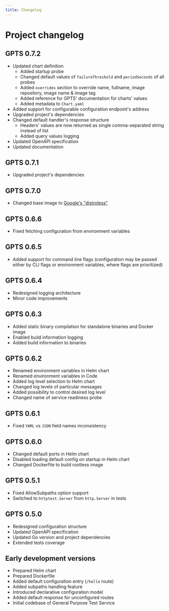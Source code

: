```yaml
---
title: Changelog
---
```


# Project changelog

## GPTS 0.7.2

- Updated chart definition
    - Added startup probe
    - Changed default values of `failureThreshold` and `periodSeconds` of all probes
    - Added `overrides` section to override name, fullname, image repository, image name & image tag
    - Added reference for GPTS' documentation for charts' values
    - Added metadata to `Chart.yaml`
- Added support for configurable configuration endpoint's address
- Upgraded project's dependencies
- Changed default handler's response structure
    - Headers' values are now returned as single comma-separated string instead of list
    - Added query values logging
- Updated OpenAPI specification
- Updated documentation

## GPTS 0.7.1

- Upgraded project's dependencies

## GPTS 0.7.0

- Changed base image to [Google's "distroless"](https://github.com/GoogleContainerTools/distroless)

## GPTS 0.6.6

- Fixed fetching configuration from environment variables

## GPTS 0.6.5

- Added support for command line flags (configuration may be passed either by CLI flags or environment variables, where flags are prioritized)

## GPTS 0.6.4

- Redesigned logging architecture
- Minor code improvements

## GPTS 0.6.3

- Added static binary compilation for standalone binaries and Docker image
- Enabled build information logging
- Added build information to binaries

## GPTS 0.6.2

- Renamed environment variables in Helm chart
- Renamed environment variables in Code
- Added log level selection to Helm chart
- Changed log levels of particular messages
- Added possibility to control desired log level
- Changed name of service readiness probe

## GPTS 0.6.1

- Fixed `YAML` vs `JSON` field names inconsistency

## GPTS 0.6.0

- Changed default ports in Helm chart
- Disabled loading default config on startup in Helm chart
- Changed Dockerfile to build rootless image

## GPTS 0.5.1

- Fixed AllowSubpaths option support
- Switched to `httptest.Server` from `http.Server` in tests

## GPTS 0.5.0

- Redesigned configuration structure
- Updated OpenAPI specification
- Updated Go version and project dependencies
- Extended tests coverage

## Early development versions

- Prepared Helm chart
- Prepared Dockerfile
- Added default configuration entry (`/hello` route)
- Added subpaths handling feature
- Introduced declarative configuration model
- Added default response for unconfigured routes
- Initial codebase of General Purpose Test Service
